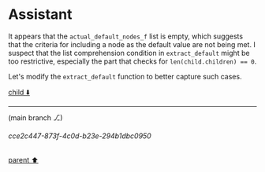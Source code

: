 # Assistant

It appears that the `actual_default_nodes_f` list is empty, which suggests that the criteria for including a node as the default value are not being met. I suspect that the list comprehension condition in `extract_default` might be too restrictive, especially the part that checks for `len(child.children) == 0`.

Let's modify the `extract_default` function to better capture such cases.

[child ⬇️](#cce2c447-873f-4c0d-b23e-294b1dbc0950)

---

(main branch ⎇)
###### cce2c447-873f-4c0d-b23e-294b1dbc0950
[parent ⬆️](#04a8aacd-1701-4d52-8409-1105516d8ac6)
